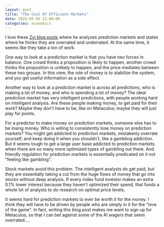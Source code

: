 ```yaml
---
layout: post
title: "The Cost Of Efficient Markets"
date: 2022-05-03 22:00:00
categories: economics
---
```


I love these [Zvi blog
posts](https://thezvi.wordpress.com/2022/04/25/ukraine-post-11-longer-term-predictions/)
where he analyzes prediction markets and states where he thinks they
are overrated and underrated. At the same time, it seems like they
take a ton of work.

One way to look at a prediction market is that you have two forces in
balance. One crowd thinks a proposition is likely to happen, another
crowd thinks the proposition is unlikely to happen, and the price
mediates between these two groups. In this view, the role of money is
to stabilize the system, and you get useful information as a side
effect.

Another way to look at a prediction market is across all predictions,
who is making a lot of money, and who is spending a lot of money? The
ideal prediction market has very intelligent predictions, with people
working hard on intelligent analysis. Are these people making money,
to get paid for their work? Maybe they don't have to be, like on
Metaculus; maybe they will just play for points.

For a predictor to make money on prediction markets, someone else has
to be losing money. Who is willing to consistently lose money on prediction
markets? You might get addicted to prediction markets, mistakenly
overrate yourself, and keep doing it when you shouldn't, like a
gambling addiction. But it seems tough to get a large user base
addicted to prediction markets when there are so many more optimized
types of gambling out there. And friendly regulation for prediction
markets is essentially predicated on it not "feeling like gambling".

Stock markets avoid this problem. The intelligent analysts do get
paid, but they are essentially taking a cut from the huge flows of
money that go into stocks without deep analysis. If every index fund
investor makes an extra 0.1% lower interest because they haven't
optimized their spend, that funds a whole lot of analysts to do
research on optimal price levels.

It seems hard for prediction markets to ever be worth it for the
money. I think they will have to be driven by people who are simply in
it for the "love of the game". In fact, writing this blog post makes
me want to sign up for Metaculus, so that I can bet against some of
the AI wagers that seem overrated....
